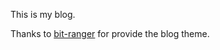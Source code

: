 
This is my blog.

Thanks to [bit-ranger](https://github.com/bit-ranger/blog) for provide the blog theme.
